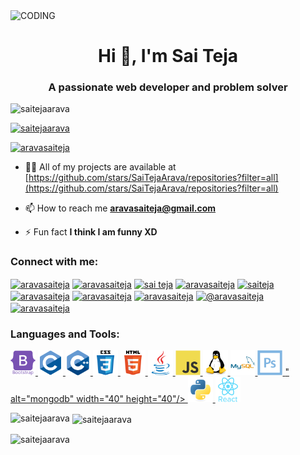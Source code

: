 <img src="https://media-exp1.licdn.com/dms/image/C5616AQEA77xlUCUSbA/profile-displaybackgroundimage-shrink_350_1400/0/1645088417485?e=1650499200&v=beta&t=ir9s5xMF-h2WgJHoP0Ief9Hw2xc_FTNagyRbjUd1Kfw" alt="CODING" width="2500" height="300">

<h1 align="center">Hi 👋, I'm Sai Teja</h1>
<h3 align="center">A passionate web developer and problem solver</h3>

<p align="left"> <img src="https://komarev.com/ghpvc/?username=saitejaarava&label=Profile%20views&color=0e75b6&style=flat" alt="saitejaarava" /> </p>

<p align="left"> <a href="https://github.com/ryo-ma/github-profile-trophy"><img src="https://github-profile-trophy.vercel.app/?username=saitejaarava" alt="saitejaarava" /></a> </p>

<p align="left"> <a href="https://twitter.com/aravasaiteja" target="blank"><img src="https://img.shields.io/twitter/follow/aravasaiteja?logo=twitter&style=for-the-badge" alt="aravasaiteja" /></a> </p>

- 👨‍💻 All of my projects are available at [https://github.com/stars/SaiTejaArava/repositories?filter=all](https://github.com/stars/SaiTejaArava/repositories?filter=all)

- 📫 How to reach me **aravasaiteja@gmail.com**

- ⚡ Fun fact **I think I am funny XD**

<h3 align="left">Connect with me:</h3>
<p align="left">
<a href="https://twitter.com/aravasaiteja" target="blank"><img align="center" src="https://raw.githubusercontent.com/rahuldkjain/github-profile-readme-generator/master/src/images/icons/Social/twitter.svg" alt="aravasaiteja" height="30" width="40" /></a>
<a href="https://linkedin.com/in/aravasaiteja" target="blank"><img align="center" src="https://raw.githubusercontent.com/rahuldkjain/github-profile-readme-generator/master/src/images/icons/Social/linked-in-alt.svg" alt="aravasaiteja" height="30" width="40" /></a>
<a href="https://fb.com/sai teja" target="blank"><img align="center" src="https://raw.githubusercontent.com/rahuldkjain/github-profile-readme-generator/master/src/images/icons/Social/facebook.svg" alt="sai teja" height="30" width="40" /></a>
<a href="https://instagram.com/aravasaiteja" target="blank"><img align="center" src="https://raw.githubusercontent.com/rahuldkjain/github-profile-readme-generator/master/src/images/icons/Social/instagram.svg" alt="aravasaiteja" height="30" width="40" /></a>
<a href="https://www.codechef.com/users/saiteja" target="blank"><img align="center" src="https://cdn.jsdelivr.net/npm/simple-icons@3.1.0/icons/codechef.svg" alt="saiteja" height="30" width="40" /></a>
<a href="https://www.hackerrank.com/aravasaiteja" target="blank"><img align="center" src="https://raw.githubusercontent.com/rahuldkjain/github-profile-readme-generator/master/src/images/icons/Social/hackerrank.svg" alt="aravasaiteja" height="30" width="40" /></a>
<a href="https://codeforces.com/profile/aravasaiteja" target="blank"><img align="center" src="https://raw.githubusercontent.com/rahuldkjain/github-profile-readme-generator/master/src/images/icons/Social/codeforces.svg" alt="aravasaiteja" height="30" width="40" /></a>
<a href="https://www.leetcode.com/aravasaiteja" target="blank"><img align="center" src="https://raw.githubusercontent.com/rahuldkjain/github-profile-readme-generator/master/src/images/icons/Social/leet-code.svg" alt="aravasaiteja" height="30" width="40" /></a>
<a href="https://www.hackerearth.com/@aravasaiteja" target="blank"><img align="center" src="https://raw.githubusercontent.com/rahuldkjain/github-profile-readme-generator/master/src/images/icons/Social/hackerearth.svg" alt="@aravasaiteja" height="30" width="40" /></a>
<a href="https://auth.geeksforgeeks.org/user/aravasaiteja" target="blank"><img align="center" src="https://raw.githubusercontent.com/rahuldkjain/github-profile-readme-generator/master/src/images/icons/Social/geeks-for-geeks.svg" alt="aravasaiteja" height="30" width="40" /></a>
</p>

<h3 align="left">Languages and Tools:</h3>
<p align="left"> <a href="https://getbootstrap.com" target="_blank" rel="noreferrer"> <img src="https://raw.githubusercontent.com/devicons/devicon/master/icons/bootstrap/bootstrap-plain-wordmark.svg" alt="bootstrap" width="40" height="40"/> </a> <a href="https://www.cprogramming.com/" target="_blank" rel="noreferrer"> <img src="https://raw.githubusercontent.com/devicons/devicon/master/icons/c/c-original.svg" alt="c" width="40" height="40"/> </a> <a href="https://www.w3schools.com/cpp/" target="_blank" rel="noreferrer"> <img src="https://raw.githubusercontent.com/devicons/devicon/master/icons/cplusplus/cplusplus-original.svg" alt="cplusplus" width="40" height="40"/> </a> <a href="https://www.w3schools.com/css/" target="_blank" rel="noreferrer"> <img src="https://raw.githubusercontent.com/devicons/devicon/master/icons/css3/css3-original-wordmark.svg" alt="css3" width="40" height="40"/> </a> <a href="https://www.w3.org/html/" target="_blank" rel="noreferrer"> <img src="https://raw.githubusercontent.com/devicons/devicon/master/icons/html5/html5-original-wordmark.svg" alt="html5" width="40" height="40"/> </a> <a href="https://www.java.com" target="_blank" rel="noreferrer"> <img src="https://raw.githubusercontent.com/devicons/devicon/master/icons/java/java-original.svg" alt="java" width="40" height="40"/> </a> <a href="https://developer.mozilla.org/en-US/docs/Web/JavaScript" target="_blank" rel="noreferrer"> <img src="https://raw.githubusercontent.com/devicons/devicon/master/icons/javascript/javascript-original.svg" alt="javascript" width="40" height="40"/> </a> <a href="https://www.linux.org/" target="_blank" rel="noreferrer"> <img src="https://raw.githubusercontent.com/devicons/devicon/master/icons/linux/linux-original.svg" alt="linux" width="40" height="40"/> </a> <a href="https://www.mysql.com/" target="_blank" rel="noreferrer"> <img src="https://raw.githubusercontent.com/devicons/devicon/master/icons/mysql/mysql-original-wordmark.svg" alt="mysql" width="40" height="40"/> </a> <a href="https://www.photoshop.com/en" target="_blank" rel="noreferrer"> <img src="https://raw.githubusercontent.com/devicons/devicon/master/icons/photoshop/photoshop-line.svg" alt="photoshop" width="40" height="40"/> </a> <a href="https://www.python.org" target="_blank" rel="noreferrer"
<img src="<img src="https://raw.githubusercontent.com/devicons/devicon/master/icons/python/python-original.svg" alt="python" width="40" height="40"/>" alt="mongodb" width="40" height="40"/>
<img src="https://raw.githubusercontent.com/devicons/devicon/master/icons/python/python-original.svg" alt="python" width="40" height="40"/> </a> <a href="https://reactjs.org/" target="_blank" rel="noreferrer"> <img src="https://raw.githubusercontent.com/devicons/devicon/master/icons/react/react-original-wordmark.svg" alt="react" width="40" height="40"/> </a> </p>

<p><img align="left" src="https://github-readme-stats.vercel.app/api/top-langs?username=saitejaarava&show_icons=true&locale=en&layout=compact" alt="saitejaarava" /></p>

<p>&nbsp;<img align="center" src="https://github-readme-stats.vercel.app/api?username=saitejaarava&show_icons=true&locale=en" alt="saitejaarava" /></p>

<p><img align="center" src="https://github-readme-streak-stats.herokuapp.com/?user=saitejaarava&" alt="saitejaarava" /></p>
